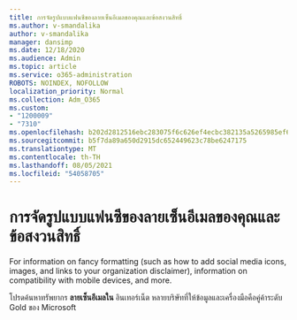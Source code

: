 ```yaml
---
title: การจัดรูปแบบแฟนซีของลายเซ็นอีเมลของคุณและข้อสงวนสิทธิ์
ms.author: v-smandalika
author: v-smandalika
manager: dansimp
ms.date: 12/18/2020
ms.audience: Admin
ms.topic: article
ms.service: o365-administration
ROBOTS: NOINDEX, NOFOLLOW
localization_priority: Normal
ms.collection: Adm_O365
ms.custom:
- "1200009"
- "7310"
ms.openlocfilehash: b202d2812516ebc283075f6c626ef4ecbc382135a5265985ef61aab1c4eedca6
ms.sourcegitcommit: b5f7da89a650d2915dc652449623c78be6247175
ms.translationtype: MT
ms.contentlocale: th-TH
ms.lasthandoff: 08/05/2021
ms.locfileid: "54058705"
---
```

# <a name="fancy-formatting-for-your-email-signature-and-disclaimer"></a>การจัดรูปแบบแฟนซีของลายเซ็นอีเมลของคุณและข้อสงวนสิทธิ์
For information on fancy formatting (such as how to add social media icons, images, and links to your organization disclaimer), information on compatibility with mobile devices, and more.

โปรดค้นหาทรัพยากร **ลายเซ็นอีเมลใน** อินเทอร์เน็ต หลายบริษัทที่ให้ข้อมูลและเครื่องมือคือคู่ค้าระดับ Gold ของ Microsoft
